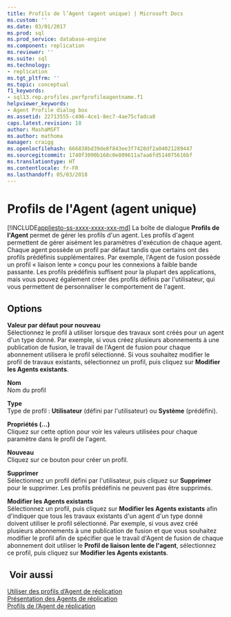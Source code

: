 ```yaml
---
title: Profils de l’Agent (agent unique) | Microsoft Docs
ms.custom: ''
ms.date: 03/01/2017
ms.prod: sql
ms.prod_service: database-engine
ms.component: replication
ms.reviewer: ''
ms.suite: sql
ms.technology:
- replication
ms.tgt_pltfrm: ''
ms.topic: conceptual
f1_keywords:
- sql13.rep.profiles.perfprofileagentname.f1
helpviewer_keywords:
- Agent Profile dialog box
ms.assetid: 22713555-c496-4ce1-8ec7-4ae75cfadca8
caps.latest.revision: 18
author: MashaMSFT
ms.author: mathoma
manager: craigg
ms.openlocfilehash: 666838bd39de8f843ee3f7428df2a04021289447
ms.sourcegitcommit: 1740f3090b168c0e809611a7aa6fd514075616bf
ms.translationtype: HT
ms.contentlocale: fr-FR
ms.lasthandoff: 05/03/2018
---
```

# <a name="agent-profiles-single-agent"></a>Profils de l'Agent (agent unique)
[!INCLUDE[appliesto-ss-xxxx-xxxx-xxx-md](../../includes/appliesto-ss-xxxx-xxxx-xxx-md.md)]
  La boîte de dialogue **Profils de l'Agent** permet de gérer les profils d'un agent. Les profils d'agent permettent de gérer aisément les paramètres d'exécution de chaque agent. Chaque agent possède un profil par défaut tandis que certains ont des profils prédéfinis supplémentaires. Par exemple, l'Agent de fusion possède un profil « liaison lente » conçu pour les connexions à faible bande passante. Les profils prédéfinis suffisent pour la plupart des applications, mais vous pouvez également créer des profils définis par l'utilisateur, qui vous permettent de personnaliser le comportement de l'agent.  
  
## <a name="options"></a>Options  
 **Valeur par défaut pour nouveau**  
 Sélectionnez le profil à utiliser lorsque des travaux sont créés pour un agent d'un type donné. Par exemple, si vous créez plusieurs abonnements à une publication de fusion, le travail de l'Agent de fusion pour chaque abonnement utilisera le profil sélectionné. Si vous souhaitez modifier le profil de travaux existants, sélectionnez un profil, puis cliquez sur **Modifier les Agents existants**.  
  
 **Nom**  
 Nom du profil  
  
 **Type**  
 Type de profil : **Utilisateur** (défini par l'utilisateur) ou **Système** (prédéfini).  
  
 **Propriétés (...)**  
 Cliquez sur cette option pour voir les valeurs utilisées pour chaque paramètre dans le profil de l'agent.  
  
 **Nouveau**  
 Cliquez sur ce bouton pour créer un profil.  
  
 **Supprimer**  
 Sélectionnez un profil défini par l'utilisateur, puis cliquez sur **Supprimer** pour le supprimer. Les profils prédéfinis ne peuvent pas être supprimés.  
  
 **Modifier les Agents existants**  
 Sélectionnez un profil, puis cliquez sur **Modifier les Agents existants** afin d'indiquer que tous les travaux existants d'un agent d'un type donné doivent utiliser le profil sélectionné. Par exemple, si vous avez créé plusieurs abonnements à une publication de fusion et que vous souhaitez modifier le profil afin de spécifier que le travail d'Agent de fusion de chaque abonnement doit utiliser le **Profil de liaison lente de l'agent**, sélectionnez ce profil, puis cliquez sur **Modifier les Agents existants**.  
  
## <a name="see-also"></a> Voir aussi  
 [Utiliser des profils d’Agent de réplication](../../relational-databases/replication/agents/work-with-replication-agent-profiles.md)   
 [Présentation des Agents de réplication](../../relational-databases/replication/agents/replication-agents-overview.md)   
 [Profils de l’Agent de réplication](../../relational-databases/replication/agents/replication-agent-profiles.md)  
  
  

